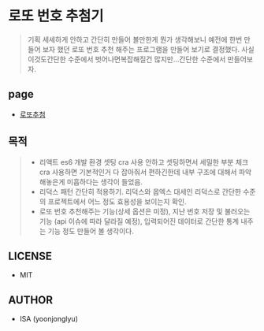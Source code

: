 # 로또 번호 추첨기
> 기획 세세하게 안하고 간단히 만들어 볼만한게 뭔가 생각해보니 예전에 한번 만들어 보자 했던 로또 번호 추천 해주는 프로그램을 만들어 보기로 결정했다. 사실 이것도간단한 수준에서
벗어나면복잡해질건 많지만...간단한 수준에서 만들어보자.

## page
- [로또추첨](https://yoonjonglyu.github.io/korean-lotto/, "korea-lotto link")

## 목적
> - 리액트 es6 개발 환경 셋팅 cra 사용 안하고 셋팅하면서 세밀한 부분 체크 cra 사용하면 기본적인거 다 잡아줘서 편하긴한데 내부 구조에 대해서 파악해놓은게 미흡하다는 생각이 들었음.
> - 리덕스 패턴 간단히 적용하기. 리덕스와 몹엑스 대세인 리덕스로 간단한 수준의 프로젝트에서 어느 정도 효용성을 보이는지 확인.
> - 로또 번호 추천해주는 기능(상세 옵션은 미정), 지난 번호 저장 및 불러오는 기능 (api 이슈에 따라 달라질 예정), 입력되어진 데이터로 간단한 통계 내주는 기능 정도 만들어 볼 생각이다.

## LICENSE
- MIT

## AUTHOR
- ISA (yoonjonglyu)